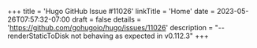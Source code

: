 +++
title = 'Hugo GitHub Issue #11026'
linkTitle = 'Home'
date = 2023-05-26T07:57:32-07:00
draft = false
details = 'https://github.com/gohugoio/hugo/issues/11026'
description = "--renderStaticToDisk not behaving as expected in v0.112.3"
+++
